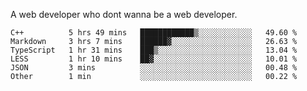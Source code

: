 A web developer who dont wanna be a web developer.

<!--START_SECTION:waka-->

```text
C++          5 hrs 49 mins   ████████████▒░░░░░░░░░░░░   49.60 %
Markdown     3 hrs 7 mins    ██████▓░░░░░░░░░░░░░░░░░░   26.63 %
TypeScript   1 hr 31 mins    ███▒░░░░░░░░░░░░░░░░░░░░░   13.04 %
LESS         1 hr 10 mins    ██▓░░░░░░░░░░░░░░░░░░░░░░   10.01 %
JSON         3 mins          ░░░░░░░░░░░░░░░░░░░░░░░░░   00.48 %
Other        1 min           ░░░░░░░░░░░░░░░░░░░░░░░░░   00.22 %
```

<!--END_SECTION:waka-->
